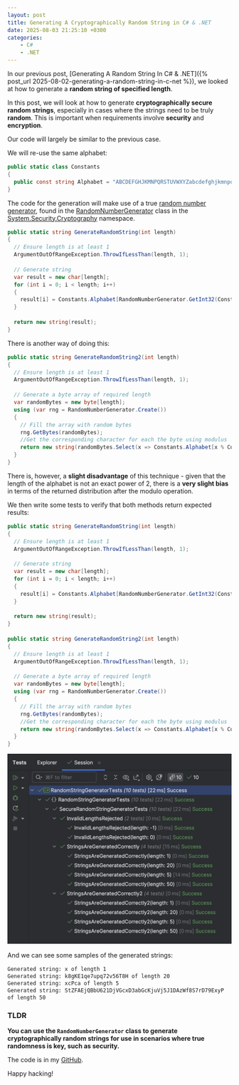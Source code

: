 ```yaml
---
layout: post
title: Generating A Cryptographically Random String in C# & .NET
date: 2025-08-03 21:25:10 +0300
categories:
    - C#
    - .NET
---
```


In our previous post, [Generating A Random String In C# & .NET]({% post_url 2025-08-02-generating-a-random-string-in-c-net %}), we looked at how to generate a **random string of specified length**.

In this post, we will look at how to generate **cryptographically secure random strings**, especially in cases where the strings need to be truly **random**. This is important when requirements involve **security** and **encryption**.

Our code will largely be similar to the previous case.

We will re-use the same alphabet:

```c#
public static class Constants
{
  public const string Alphabet = "ABCDEFGHJKMNPQRSTUVWXYZabcdefghjkmnpqrstuvwxyz123456789";
}
```

The code for the generation will make use of a true [random number generator](https://en.wikipedia.org/wiki/Random_number_generation), found in the [RandomNumberGenerator](https://learn.microsoft.com/en-us/dotnet/api/system.security.cryptography.randomnumbergenerator?view=net-9.0) class in the [System.Security.Cryptography](https://learn.microsoft.com/en-us/dotnet/api/system.security.cryptography?view=net-9.0) namespace. 

```c#
public static string GenerateRandomString(int length)
{
  // Ensure length is at least 1
  ArgumentOutOfRangeException.ThrowIfLessThan(length, 1);

  // Generate string
  var result = new char[length];
  for (int i = 0; i < length; i++)
  {
  	result[i] = Constants.Alphabet[RandomNumberGenerator.GetInt32(Constants.Alphabet.Length)];
  }

  return new string(result);
}
```

There is another way of doing this:

```c#
public static string GenerateRandomString2(int length)
{
  // Ensure length is at least 1
  ArgumentOutOfRangeException.ThrowIfLessThan(length, 1);

  // Generate a byte array of required length 
  var randomBytes = new byte[length];
  using (var rng = RandomNumberGenerator.Create())
  {
    // Fill the array with random bytes
    rng.GetBytes(randomBytes);
    //Get the corresponding character for each the byte using modulus
    return new string(randomBytes.Select(x => Constants.Alphabet[x % Constants.Alphabet.Length]).ToArray());
  }
}
```

There is, however, a **slight disadvantage** of this technique - given that the length of the alphabet is not an exact power of 2, there is a **very slight bias** in terms of the returned distribution after the modulo operation.

We then write some tests to verify that both methods return expected results:

`````c#
public static string GenerateRandomString(int length)
{
  // Ensure length is at least 1
  ArgumentOutOfRangeException.ThrowIfLessThan(length, 1);

  // Generate string
  var result = new char[length];
  for (int i = 0; i < length; i++)
  {
  	result[i] = Constants.Alphabet[RandomNumberGenerator.GetInt32(Constants.Alphabet.Length)];
  }

  return new string(result);
}

public static string GenerateRandomString2(int length)
{
  // Ensure length is at least 1
  ArgumentOutOfRangeException.ThrowIfLessThan(length, 1);

  // Generate a byte array of required length 
  var randomBytes = new byte[length];
  using (var rng = RandomNumberGenerator.Create())
  {
    // Fill the array with random bytes
    rng.GetBytes(randomBytes);
    //Get the corresponding character for each the byte using modulus
    return new string(randomBytes.Select(x => Constants.Alphabet[x % Constants.Alphabet.Length]).ToArray());
  }
}
`````

![CryptographicRandomStringTests](../images/2025/08/CryptographicRandomStringTests.png)

And we can see some samples of the generated strings:

```plaintext
Generated string: x of length 1
Generated string: k8gKE1qe7upq72v56T8H of length 20
Generated string: xcPca of length 5
Generated string: StZFAEjQBbU621DjVGcxD3abGcKjuVj5J1DAzWf8S7rD79ExyP of length 50
```

### TLDR

**You can use the `RandomNumberGenerator` class to generate cryptographically random strings for use in scenarios where true randomness is key, such as security.**

The code is in my [GitHub](https://github.com/conradakunga/BlogCode/tree/master/2025-08-02%20-%20Random%20String).

Happy hacking!

